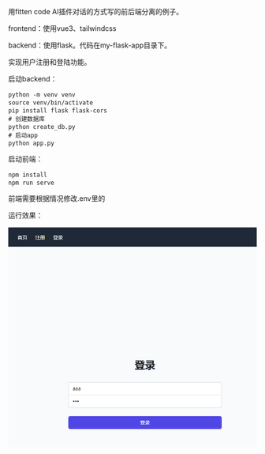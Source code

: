 用fitten code AI插件对话的方式写的前后端分离的例子。

frontend：使用vue3、tailwindcss

backend：使用flask。代码在my-flask-app目录下。

实现用户注册和登陆功能。

启动backend：

```
python -m venv venv
source venv/bin/activate
pip install flask flask-cors
# 创建数据库
python create_db.py
# 启动app
python app.py
```

启动前端：

```
npm install
npm run serve
```

前端需要根据情况修改.env里的

运行效果：

![image-20240904193628787](images/random_name2/image-20240904193628787.png)